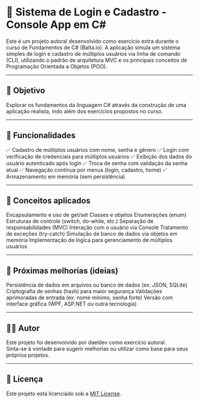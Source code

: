 # 🧾 Sistema de Login e Cadastro - Console App em C#

Este é um projeto autoral desenvolvido como exercício extra durante o curso de Fundamentos de C# (Balta.io).
A aplicação simula um sistema simples de login e cadastro de múltiplos usuários via linha de comando (CLI), utilizando o padrão de arquitetura MVC e os principais conceitos de Programação Orientada a Objetos (POO).

---

## 🎯 Objetivo

Explorar os fundamentos da linguagem C# através da construção de uma aplicação realista, indo além dos exercícios propostos no curso.

---

## 🧰 Funcionalidades

✅ Cadastro de múltiplos usuários com nome, senha e gênero
✅ Login com verificação de credenciais para múltiplos usuários
✅ Exibição dos dados do usuário autenticado após login
✅ Troca de senha com validação da senha atual
✅ Navegação contínua por menus (login, cadastro, home)
✅ Armazenamento em memória (sem persistência)

---

## 🧠 Conceitos aplicados

Encapsulamento e uso de get/set
Classes e objetos
Enumerações (enum)
Estruturas de controle (switch, do-while, etc.)
Separação de responsabilidades (MVC)
Interação com o usuário via Console
Tratamento de exceções (try-catch)
Simulação de banco de dados via objetos em memória
Implementação de lógica para gerenciamento de múltiplos usuários

---

## 🚀 Próximas melhorias (ideias)

Persistência de dados em arquivos ou banco de dados (ex: JSON, SQLite)
Criptografia de senhas (hash) para maior segurança
Validações aprimoradas de entrada (ex: nome mínimo, senha forte)
Versão com interface gráfica (WPF, ASP.NET ou outra tecnologia)

---

## 👨‍💻 Autor

Este projeto foi desenvolvido por daeldev como exercício autoral.  
Sinta-se à vontade para sugerir melhorias ou utilizar como base para seus próprios projetos.

---

## 📝 Licença

Este projeto está licenciado sob a [MIT License](LICENSE).
